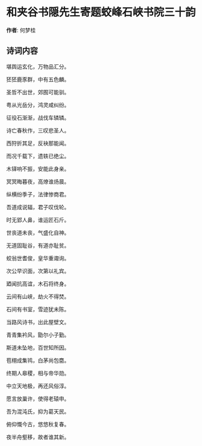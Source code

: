 # 和夹谷书隠先生寄题蛟峰石峡书院三十韵

**作者**: 何梦桂

## 诗词内容

堪舆运玄化，万物品汇分。

狉狉鹿豕群，中有五色麟。

圣哲不出世，郊囿可能驯。

粤从光岳分，鸿灵咸纠纷。

征役石渐渐，战伐车辚辚。

诗亡春秋作，三叹悲圣人。

西狩折其足，反袂那能闻。

而况千载下，遗轶已绝尘。

木铎响不振，安能此身亲。

冥冥晦暮夜，高燎谁炀晨。

纵横纷季子，法律惨商君。

吾道成说辐，君子叹伐轮。

时无郢人鼻，谁运匠石斤。

世丧道未丧，气盛化自神。

无道固耻谷，有道亦耻贫。

蛟翁世耆俊，皇华重诹询。

次公早识面，次第以礼宾。

廼闻抗高谊，木石将终身。

云间有山峡，劫火不得焚。

石间有书室，雪迹犹未陈。

当路风诗书，出此屋壁文。

青青集衿风，勖尔小子勤。

斯道未坠地，百世知所因。

苞栩成集鸨，白茅尚包麕。

终期人皋稷，相与帝华勋。

中立天地极，再还风俗淳。

愿言放巢许，使得老辕申。

吾为混沌氏，抑为葛天民。

俯仰慨今古，悠悠秋复春。

夜半舟壑移，故者谁其新。

